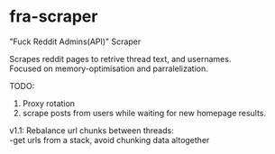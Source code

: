 # fra-scraper
"Fuck Reddit Admins(API)" Scraper

Scrapes reddit pages to retrive thread text, and usernames.<br>
Focused on memory-optimisation and parralelization.

TODO:
1. Proxy rotation
2. scrape posts from users while waiting for new homepage results.

v1.1:
Rebalance url chunks between threads:<br>
    -get urls from a stack, avoid chunking data altogether
